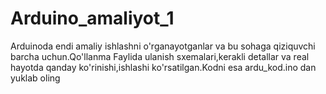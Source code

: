 # Arduino_amaliyot_1
Arduinoda endi amaliy ishlashni o'rganayotganlar va bu sohaga qiziquvchi barcha uchun.Qo'llanma Faylida ulanish sxemalari,kerakli detallar va real hayotda qanday ko'rinishi,ishlashi ko'rsatilgan.Kodni esa ardu_kod.ino dan yuklab oling
